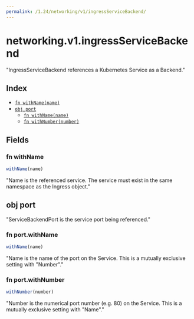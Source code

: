 ```yaml
---
permalink: /1.24/networking/v1/ingressServiceBackend/
---
```


# networking.v1.ingressServiceBackend

"IngressServiceBackend references a Kubernetes Service as a Backend."

## Index

* [`fn withName(name)`](#fn-withname)
* [`obj port`](#obj-port)
  * [`fn withName(name)`](#fn-portwithname)
  * [`fn withNumber(number)`](#fn-portwithnumber)

## Fields

### fn withName

```ts
withName(name)
```

"Name is the referenced service. The service must exist in the same namespace as the Ingress object."

## obj port

"ServiceBackendPort is the service port being referenced."

### fn port.withName

```ts
withName(name)
```

"Name is the name of the port on the Service. This is a mutually exclusive setting with \"Number\"."

### fn port.withNumber

```ts
withNumber(number)
```

"Number is the numerical port number (e.g. 80) on the Service. This is a mutually exclusive setting with \"Name\"."